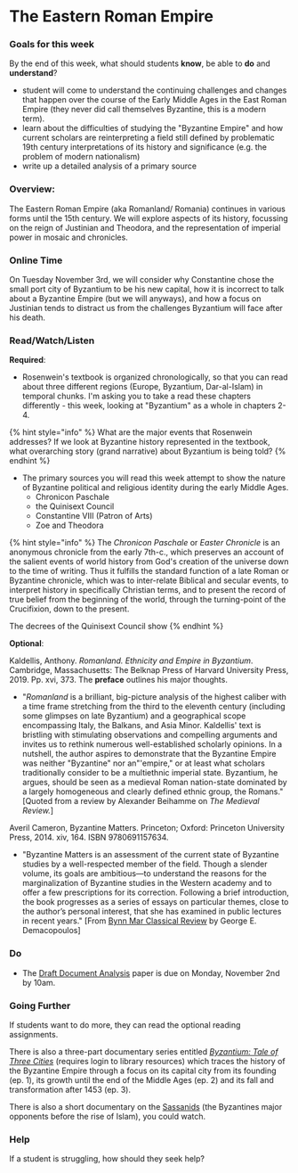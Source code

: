 # The Eastern Roman Empire

### Goals for this week

By the end of this week, what should students **know**, be able to **do** and **understand**?

* student will come to understand the continuing challenges and changes that happen over the course of the Early Middle Ages in the East Roman Empire \(they never did call themselves Byzantine, this is a modern term\).
* learn about the difficulties of studying the "Byzantine Empire" and how current scholars are reinterpreting a field still defined by  problematic 19th century interpretations of its history and significance \(e.g. the problem of modern nationalism\)
* write up a detailed analysis of a primary source

### Overview:

The Eastern Roman Empire \(aka Romanland/ Romania\) continues in various forms until the 15th century. We will explore aspects of its history, focussing on the reign of Justinian and Theodora, and the representation of imperial power in mosaic and chronicles.

### **Online Time**

On Tuesday November 3rd, we will consider why Constantine chose the small port city of Byzantium to be his new capital, how it is incorrect to talk about a Byzantine Empire \(but we will anyways\), and how a focus on Justinian tends to distract us from the challenges Byzantium will face after his death. 

### Read/Watch/Listen

**Required**:

* Rosenwein's textbook is organized chronologically, so that you can read about three different regions \(Europe, Byzantium, Dar-al-Islam\) in temporal chunks. I'm asking you to take a read these chapters differently - this week, looking at "Byzantium" as a whole in chapters 2-4. 

{% hint style="info" %}
What are the major events that Rosenwein addresses? If we look at Byzantine history represented in the textbook, what overarching story \(grand narrative\) about Byzantium is being told?
{% endhint %}

* The primary sources you will read this week attempt to show the nature of Byzantine political and religious identity during the early Middle Ages. 
  * Chronicon Paschale
  * the Quinisext Council
  * Constantine VIII \(Patron of Arts\)
  * Zoe and Theodora

{% hint style="info" %}
The _Chronicon Paschale_ or _Easter Chronicle_ is an anonymous chronicle from the early 7th-c., which preserves an account of the salient events of world history from God's creation of the universe down to the time of writing. Thus it fulfills the standard function of a late Roman or Byzantine chronicle, which was to inter-relate Biblical and secular events, to interpret history in specifically Christian terms, and to present the record of true belief from the beginning of the world, through the turning-point of the Crucifixion, down to the present.

The decrees of the Quinisext Council show 
{% endhint %}

**Optional**:

Kaldellis, Anthony. _Romanland. Ethnicity and Empire in Byzantium_. Cambridge, Massachusetts: The Belknap Press of Harvard University Press, 2019. Pp. xvi, 373. The **preface** outlines his major thoughts. 

* "_Romanland_ is a brilliant, big-picture analysis of the highest caliber with a time frame stretching from the third to the eleventh century \(including some glimpses on late Byzantium\) and a geographical scope encompassing Italy, the Balkans, and Asia Minor. Kaldellis' text is bristling with stimulating observations and compelling arguments and invites us to rethink numerous well-established scholarly opinions. In a nutshell, the author aspires to demonstrate that the Byzantine Empire was neither "Byzantine" nor an"'empire," or at least what scholars traditionally consider to be a multiethnic imperial state. Byzantium, he argues, should be seen as a medieval Roman nation-state dominated by a largely homogeneous and clearly defined ethnic group, the Romans." \[Quoted from a review by Alexander Beihamme on _The Medieval Review._\]

Averil Cameron, Byzantine Matters. Princeton; Oxford: Princeton University Press, 2014. xiv, 164. ISBN 9780691157634.

* "Byzantine Matters is an assessment of the current state of Byzantine studies by a well-respected member of the field. Though a slender volume, its goals are ambitious—to understand the reasons for the marginalization of Byzantine studies in the Western academy and to offer a few prescriptions for its correction. Following a brief introduction, the book progresses as a series of essays on particular themes, close to the author’s personal interest, that she has examined in public lectures in recent years." \[From [Bynn Mar Classical Review](https://bmcr.brynmawr.edu/2014/2014.08.60/) by George E. Demacopoulos\]

### **Do** 

* The [Draft Document Analysis](../syllabus/assignments/critical-analyses.md#draft-document-analysis) paper is due on Monday, November 2nd by 10am. 

### Going Further

If students want to do more, they can read the optional reading assignments. 

There is also a three-part documentary series entitled [_Byzantium: Tale of Three Cities_](https://fod-infobase-com.proxy.library.carleton.ca/p_Collection.aspx?seriesID=65390) \(requires login to library resources\) which traces the history of the Byzantine Empire through a focus on its capital city from its founding \(ep. 1\), its growth until the end of the Middle Ages \(ep. 2\) and its fall and transformation after 1453 \(ep. 3\). 

There is also a short documentary on the [Sassanids](http://proxy.library.carleton.ca/login?url=https://fod.infobase.com/PortalPlaylists.aspx?wID=104730&xtid=41274) \(the Byzantines major opponents before the rise of Islam\), you could watch. 

### **Help**

 If a student is struggling, how should they seek help?

